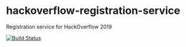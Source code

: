 # hackoverflow-registration-service

Registration service for HackOverflow 2019

[![Build Status](https://dev.azure.com/hack-overflow/HackOverflow/_apis/build/status/HackOverflow-Azure%20Web%20App%20for%20ASP.NET-CI?branchName=master)](https://dev.azure.com/hack-overflow/HackOverflow/_build/latest?definitionId=5&branchName=master)